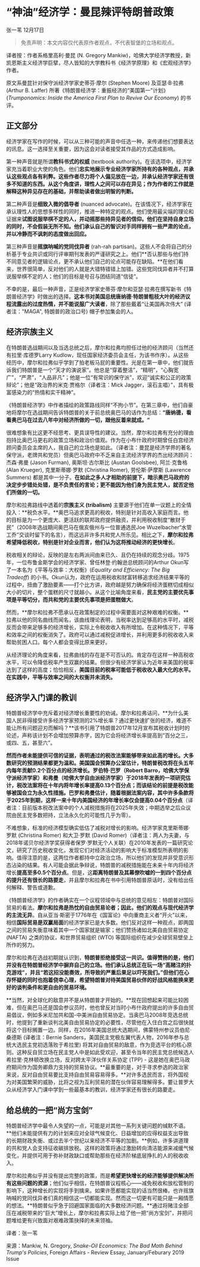 #  “神油”经济学：曼昆辣评特朗普政策

张一苇 12月17日

> 免责声明：本文内容仅代表原作者观点，不代表智堡的立场和观点。

译者按：作者系格里高利·曼昆 (N. Gregory Mankiw)，哈佛大学经济学教授，新凯恩斯主义经济学巨擘，尽人皆知的大学教科书《经济学原理》和《宏观经济学》作者。

原文系曼昆针对保守派经济学家史蒂芬·摩尔 (Stephen Moore) 及亚瑟·B·拉弗 (Arthur B. Laffer) 所著《特朗普经济学：重振经济的“美国第一”计划》(*Trumponomics: Inside the America First Plan to Revive Our Economy*) 的书评。

## 正文部分

经济学家在写作的时候，可以从三种可能的声音中任选一种，来传递他们想要表达的讯息。这一选择至关重要，因为这会对读者接受其作品的方式造成影响。

第一种声音就是所谓**教科书式的权威** (textbook authority)。在该选项中，经济学家充当着职业大使的角色。他们**忠实地展示专业经济学家所持有的各种观点，并承认这些观点各有利弊。**这些作者尽力将个人偏见放在一边，并承认经济学家还有很多不知道的东西。从这个角度讲，理性人之间可以存在异见；作为作者的工作就是**解释这种异见存在的基础，并帮助读者做出明智的判断。**

第二种声音是**细致入微的倡导者** (nuanced advocate)。在该情况下，经济学家在承认理性人的思想多样性的同时，推进一种特定的观点。他们使用最尖端的理论和证据来**试图说服举棋不定的人，并动摇那些持异见者的信仰。**他们在坚持自身立场的同时，不会假装无所不知。他们承认自己的智识对手同样拥有一些严肃的论点，并**以冷静而不讽刺的态度做出回应。**

第三种声音是**摇旗呐喊的党同伐异者** (rah-rah partisan)。这些人不会将自己的分析基于专业共识或同行评审期刊发表的严谨研究之上。他们**否认那些与他们持不同意见者的逻辑论点，更不承认他们自己的论点可能存在缺陷。**在他们看来，世界很简单，反对他们的人就是大错特错错上加错。这些党同伐异者并不打算说服举棋不定的人；他们的目标是号召与团结同道“信徒”。

不幸的是，最后一种声音，正是经济学家史蒂芬·摩尔和亚瑟·拉弗在撰写新书《特朗普经济学》时做出的选择。**这本书对美国总统唐纳德·特朗普粗枝大叶的经济议程流露出的过度热情，并不能说服广大读者**，除了那些戴着“让美国再次伟大” (译者注："MAGA", 特朗普的政治口号) 帽子参加集会的人。

## 经济宗族主义

在特朗普选战期间以及当选总统之后，摩尔和拉弗均担任过他的经济顾问（当然还有拉里·库德罗Larry Kudlow，现任国家经济委员会主任，为该书作序）。从这些经历中，摩尔和拉弗似乎学到了拍老板马屁的重要性。光是在第一章中，他们就告诉我们特朗普是一个“天才的演说家”。他总是“穿着整洁”，“精明”，“心胸宽广”，“严肃”，“人品非凡”；他是一位“有常识的保守派”，欢迎“诚实和公正的政策辩论”；他是“政治界的米克·贾格尔（译者注：Mick Jagger，滚石主唱）”，具有极富感染力的“热情和实干精神”。

《特朗普经济学》中作者描绘的政策路线同样“不拘小节”。在第三章中，他们自豪地将摩尔在选战期间告诉特朗普的关于前总统奥巴马的话作为总结：**“唐纳德，看看奥巴马在过去八年中对经济所做的一切，跟他反着来就成。“**

很难想象有比这更不经思考、更具误导性的建议。当然，摩尔和拉弗有充分的理由抱持比奥巴马更右的政策立场和政治价值观。作为在小布什政府时期曾任白宫经济顾问委员会主席的人，我自己的立场也是如此。（译者注：曼昆是经济学界的著名保守派，老牌共和党员）但奥巴马政府中不乏来自主流经济学界的杰出经济顾问：杰森·弗曼 (Jason Furman), 奥斯坦·古尔斯比 (Austan Goolsbee), 阿兰·克鲁格 (Alan Krueger), 克里斯蒂娜·罗默 (Christina Romer), 劳伦斯·萨摩斯 (Lawrence Summers) 都是其中一分子。**在如此之多人才相助的前提下，暗示奥巴马政府的决定步步错处处错，是不负责任的言论；更不能因为他们身为民主党人，就否定他们所做的一切。**

摩尔和拉弗路线中透着的**宗族主义 (tribalism)** 主要源于他们在单一议题上的全情投入：**税负水平。**奥巴马追求更高的税收，特别是针对高收入家庭而言。他的目标是为一个更庞大、更活跃的联邦政府提供融资，并利用税收制度“散财于民”（2008年选战期间奥巴马在俄亥俄州与一位普通选民Joe Wuzelbacher“水管工乔”交谈时留下的名言），而这远非许多共和党人所乐见。相比之下，**摩尔和拉弗希望降低税收，特别是针对企业而言，他们认为这将推动经济的更快增长**。

税收相关的辩论，反映的是左右两派间由来已久、且仍在持续的观念分歧。1975年，一位布鲁金斯学会的经济学家、曾任林登·约翰逊总统顾问的Arthur Okun写了一本名为《平等与效率：大权衡》(*Equality and Efficiency: The Big Tradeoff*) 的小书。Okun认为，政府在运用税收和财富转移追求经济结果平等的过程中，扭曲了激励要素——打个比方讲，政府越是努力确保将经济蛋糕切成相似大小的切片，整个蛋糕的尺寸就越小。从这个比喻角度来看，**民主党的主要优先事项是平等切分，而共和党的主要优先事项是把蛋糕做大**。

然而，**摩尔和拉弗不愿承认在政策制定的过程中需要面对这种艰难的权衡。**拉弗以他的同名曲线而闻名，该曲线理论表明，当税率达到足够高的水平时，减税反而会带来足够多的经济增长，实际上令税收收入有所增加。在这种情况下，平等和效率之间的权衡消失了。政府可以通过减税促进增长，并利用更多的税收收入来帮助贫困人口。每个人都会变得比原来更好。

从经济理论的角度来看，拉弗曲线的存在是不可否认的。肯定存在这样一种高税收水平，可以令降低税率产生双赢的结果。但很少有经济学家认为近年来美国的税率达到了这样的高度；恰恰相反，**美国目前的税率可能低于税收收入最大化的水平。在实践中，平等与效率之间的大权衡并未消失。**

## 经济学入门课的教训

特朗普经济学中充斥着对经济增长重要性的劝诫。摩尔和拉弗诘问，**为什么美国人民非得接受许多经济学家预测的2%增长率？通过更快速扩张的经济，难道不能让所有问题迎刃而解吗？**该书引用了特朗普2017年12月宣布其税收计划时的论述，声称该计划不会增加预算赤字，因为它会将经济增长率提高到“百分之三，或四、五，甚至六”。

**然而作者未能提供可信的证据，表明通过的税改法案能够带来如此高的增长。**大多数研究的预测结果都更为温和。美国国会预算办公室估计，特朗普税改将在头五年内每年贡献0.2个百分点的经济增长。罗伯特·巴罗（Robert Barro，哈佛大学保守派经济学家）和弗曼（哈佛大学自由派经济学家）于2018年发表的一项研究估计，税改法案将在十年内将年增长率提高0.13个百分点；而该结论的前提是税改能够被国会立为永久性措施。巴罗和弗曼估计，随着根据法案内容，其中许多条款将于2025年到期，这样一来**十年内美国经济的年增长率仅会提高0.04个百分点**（译者注：目前版本税改法案中的个人减税措施将在2025年失效；中期选举之后众议院由民主党多数把持，立法永久化的可能性几乎为零）。

不难想象，标准的经济模型确实低估了减税对增长的影响。经济学家克里斯蒂娜·罗默 (Christina Romer) 和大卫·罗默 (David Romer)（译者注：两人为夫妻，与2018年诺贝尔经济学奖获得者保罗·罗默无个人关联）在2010年发表的一篇研究论文，研究了历史税收变化，发现它们对经济活动的影响大于标准模型所表明的影响。值得注意的是，这两位作者都持中立政治立场，所以他们的发现并非受意识形态沾染的结果。有人可能会据此争辩说，特朗普的减税措施能在未来十年内将经济增长**提高至多0.5个百分点**。但是，这**距离特朗普及其幕僚吹嘘的一到四个百分点的提升还有很长的路要走**，并且摩尔和拉弗在书中引用特朗普原话时，没有给出任何解释、警告或道歉。

《特朗普经济学》的作者确实在一个议程领域中与总统的意见相左：特朗普对国际贸易的看法。**摩尔和拉弗是热忱的自由贸易论者；因此，他们的观点与现代经济学的主流无异**。自从亚当·斯密于1776年在《国富论》中向重商主义者“开火”以来，相信**国际贸易是双赢局面**的经济学家已是大多数。他们反对这样一种观点，即两国之间的贸易失衡意味着其中一个国家就是输家；他们赞扬诸如北美自由贸易协定 (NAFTA) 之类的协议，和世界贸易组织 (WTO) 等国际组织在减少全球贸易壁垒上所作的努力。

摩尔和拉弗在选战初期就认识到，**特朗普拒绝接受这一共识。**值得赞扬的是，他们并没有在特朗普经济学中摒弃自己的立场。他们承认总统正在玩一场“高赌注的扑克游戏”，并且“若这招没能奏效，所导致的严重后果足以吓死我们。”但他们在心存怀疑的同时也**抱着侥幸心理，希望特朗普对待美国贸易伙伴的好战风格能换来更好的谈判条件和更自由的贸易环境。**

**当然，对全球化的敌意并不是从特朗普才开始的。**现在回想起来可能比较困难，但在奥巴马还是国会参议员时，他也曾反对当时小布什政府提出的许多自由贸易倡议，例如多米尼加共和国-中美洲自由贸易协定。当奥巴马2008年竞选总统时，他提到了重新谈判北美自由贸易协定的必要性，尽管他在入住白宫之后很快就将这个目标搁置一边。同样，在2016年美国总统大选期间，佛蒙特州参议员伯尼·桑德斯 (译者注：Bernie Sanders，美国民主党极左翼代表人物，2016年参与总统大选民主党初选落败于希拉里) 将其对自由贸易的敌意，作为竞选平台的核心原则。这种反自贸立场在民主党人中是如此受欢迎，甚至令当年的民主党总统候选人希拉里·克林顿改换立场，反对跨太平洋伙伴关系协定 (TPP) - 这是她在奥巴马政府期间作为国务卿鼎力支持的贸易协议。**最重要的是，对于寻求参选的政治家来说，反对自由贸易要比支持自由贸易容易得多。**对许多选民而言，将外国视为对美国繁荣的威胁，比将之视为互利贸易的潜在伙伴容易理解得多。要让普罗大众从经济学入门课中学到一些最基本的教训，经济学家还有很长的路要走。

## 给总统的一把“尚方宝剑”

特朗普经济学中最令人失望的一点，可能是对其他一系列关键问题的缄默不语。**他们未能提供有力的计划来应对全球气候变化、日益增加的应得权益支出导致的长期财政失衡、或过去半个世纪以来经济不平等的加剧。**例如，许多讲道理的共和党人会支持征收碳排放税。这样的政策将通过激励转向清洁能源来减缓气候变化，并提供可用于弥补财政缺口或帮助那些在经济阶梯底层挣扎的人的税收收入。

摩尔和拉弗似乎并没有提出完整的政策，而是**希望更快增长的经济能够提供解决所有这些问题的资源**；他们似乎相信，在特朗普议程核心——减免税收和放松管制的影响下，这种增长的实现将手到擒来。如果许愿都能实现的话当然很棒。也许摇旗呐喊的党同伐异者们真的相信这一切都能实现。然而这一切更有可能只是一厢情愿的想法。**特朗普似乎急于回避国家面临的大多数经济问题。**通过将赌注全部压在减税带来的“巨大”增长上，摩尔和拉弗实际上给了他一把“尚方宝剑”，并把问题堆给更有兴致面对艰难政策抉择的未来领袖。



译者：张一苇

来源：Mankiw, N. Gregory, *Snake-Oil Economics: The Bad Math Behind Trump's Policies*, Foreign Affairs - Review Essay, January/Feburary 2019 Issue